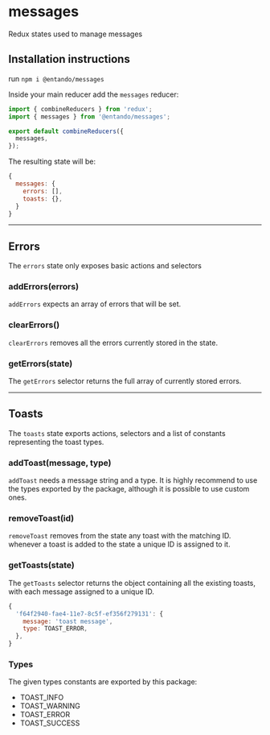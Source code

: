 # messages

Redux states used to manage messages

## Installation instructions

run `npm i @entando/messages`

Inside your main reducer add the `messages` reducer:

```js
import { combineReducers } from 'redux';
import { messages } from '@entando/messages';

export default combineReducers({
  messages,
});
```

The resulting state will be:

```js
{
  messages: {
    errors: [],
    toasts: {},
  }
}
```
---

## Errors

The `errors` state only exposes basic actions and selectors

### addErrors(errors)

`addErrors` expects an array of errors that will be set.

### clearErrors()

`clearErrors` removes all the errors currently stored in the state.

### getErrors(state)

The `getErrors` selector returns the full array of currently stored errors.

---

## Toasts

The `toasts` state exports actions, selectors and a list of constants representing the toast types.

### addToast(message, type)

`addToast` needs a message string and a type. It is highly recommend to use the types exported by the package, although it is possible to use custom ones.

### removeToast(id)

`removeToast` removes from the state any toast with the matching ID. whenever a toast is added to the state a unique ID is assigned to it.

### getToasts(state)

The `getToasts` selector returns the object containing all the existing toasts, with each message assigned to a unique ID.

```js
{
  'f64f2940-fae4-11e7-8c5f-ef356f279131': {
    message: 'toast message',
    type: TOAST_ERROR,
  },
}
```

### Types

The given types constants are exported by this package:

- TOAST_INFO
- TOAST_WARNING
- TOAST_ERROR
- TOAST_SUCCESS
